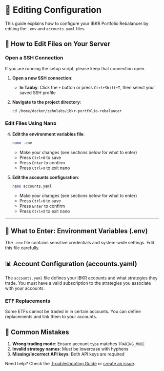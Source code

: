 # 📝 Editing Configuration

This guide explains how to configure your IBKR Portfolio Rebalancer by editing the `.env` and `accounts.yaml` files.

## 🔧 How to Edit Files on Your Server

### Open a SSH Connection

If you are running the setup script, please keep that connection open.

1. **Open a new SSH connection**:
   - **In Tabby**: Click the `+` button or press `Ctrl+Shift+T`, then select your saved SSH profile

3. **Navigate to the project directory**:
   ```bash
   cd /home/docker/zehnlabs/ibkr-portfolio-rebalancer
   ```

### Edit Files Using Nano

4. **Edit the environment variables file**:
   ```bash
   nano .env
   ```
   - Make your changes (see sections below for what to enter)
   - Press `Ctrl+O` to save
   - Press `Enter` to confirm
   - Press `Ctrl+X` to exit nano

5. **Edit the accounts configuration**:
   ```bash
   nano accounts.yaml
   ```
   - Make your changes (see sections below for what to enter)
   - Press `Ctrl+O` to save
   - Press `Enter` to confirm
   - Press `Ctrl+X` to exit nano

---

## 🔧 What to Enter: Environment Variables (.env)

The `.env` file contains sensitive credentials and system-wide settings. Edit this file carefully.

## 📊 Account Configuration (accounts.yaml)

The `accounts.yaml` file defines your IBKR accounts and what strategies they trade. You must have a valid subscription to the strategies you associate with your accounts.



### ETF Replacements

Some ETFs cannot be traded in in certain accounts. You can define replacements and link them to your accounts.



## 🚨 Common Mistakes

1. **Wrong trading mode**: Ensure account `type` matches `TRADING_MODE`
2. **Invalid strategy names**: Must be lowercase with hyphens
3. **Missing/Incorrect API keys**: Both API keys are required

Need help? Check the [Troubleshooting Guide](../troubleshooting.md) or [create an issue](https://github.com/zehnlabs-com/ibkr-portfolio-rebalancer/issues).